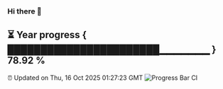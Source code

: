 ### Hi there 👋
⏳ Year progress { ███████████████████████▁▁▁▁▁▁▁ } 78.92 %
---
⏰ Updated on Thu, 16 Oct 2025 01:27:23 GMT
![Progress Bar CI](https://github.com/liununu/liununu/workflows/Progress%20Bar%20CI/badge.svg)
